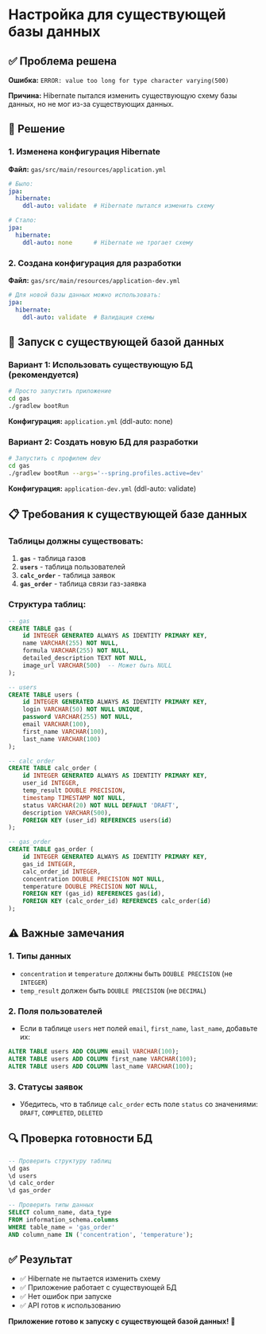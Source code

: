 # Настройка для существующей базы данных

## ✅ Проблема решена

**Ошибка:** `ERROR: value too long for type character varying(500)`

**Причина:** Hibernate пытался изменить существующую схему базы данных, но не мог из-за существующих данных.

## 🔧 Решение

### 1. Изменена конфигурация Hibernate

**Файл:** `gas/src/main/resources/application.yml`

```yaml
# Было:
jpa:
  hibernate:
    ddl-auto: validate  # Hibernate пытался изменить схему

# Стало:
jpa:
  hibernate:
    ddl-auto: none      # Hibernate не трогает схему
```

### 2. Создана конфигурация для разработки

**Файл:** `gas/src/main/resources/application-dev.yml`

```yaml
# Для новой базы данных можно использовать:
jpa:
  hibernate:
    ddl-auto: validate  # Валидация схемы
```

## 🚀 Запуск с существующей базой данных

### Вариант 1: Использовать существующую БД (рекомендуется)

```bash
# Просто запустить приложение
cd gas
./gradlew bootRun
```

**Конфигурация:** `application.yml` (ddl-auto: none)

### Вариант 2: Создать новую БД для разработки

```bash
# Запустить с профилем dev
cd gas
./gradlew bootRun --args='--spring.profiles.active=dev'
```

**Конфигурация:** `application-dev.yml` (ddl-auto: validate)

## 📋 Требования к существующей базе данных

### Таблицы должны существовать:

1. **`gas`** - таблица газов
2. **`users`** - таблица пользователей
3. **`calc_order`** - таблица заявок
4. **`gas_order`** - таблица связи газ-заявка

### Структура таблиц:

```sql
-- gas
CREATE TABLE gas (
    id INTEGER GENERATED ALWAYS AS IDENTITY PRIMARY KEY,
    name VARCHAR(255) NOT NULL,
    formula VARCHAR(255) NOT NULL,
    detailed_description TEXT NOT NULL,
    image_url VARCHAR(500)  -- Может быть NULL
);

-- users
CREATE TABLE users (
    id INTEGER GENERATED ALWAYS AS IDENTITY PRIMARY KEY,
    login VARCHAR(50) NOT NULL UNIQUE,
    password VARCHAR(255) NOT NULL,
    email VARCHAR(100),
    first_name VARCHAR(100),
    last_name VARCHAR(100)
);

-- calc_order
CREATE TABLE calc_order (
    id INTEGER GENERATED ALWAYS AS IDENTITY PRIMARY KEY,
    user_id INTEGER,
    temp_result DOUBLE PRECISION,
    timestamp TIMESTAMP NOT NULL,
    status VARCHAR(20) NOT NULL DEFAULT 'DRAFT',
    description VARCHAR(500),
    FOREIGN KEY (user_id) REFERENCES users(id)
);

-- gas_order
CREATE TABLE gas_order (
    id INTEGER GENERATED ALWAYS AS IDENTITY PRIMARY KEY,
    gas_id INTEGER,
    calc_order_id INTEGER,
    concentration DOUBLE PRECISION NOT NULL,
    temperature DOUBLE PRECISION NOT NULL,
    FOREIGN KEY (gas_id) REFERENCES gas(id),
    FOREIGN KEY (calc_order_id) REFERENCES calc_order(id)
);
```

## ⚠️ Важные замечания

### 1. Типы данных
- `concentration` и `temperature` должны быть `DOUBLE PRECISION` (не `INTEGER`)
- `temp_result` должен быть `DOUBLE PRECISION` (не `DECIMAL`)

### 2. Поля пользователей
- Если в таблице `users` нет полей `email`, `first_name`, `last_name`, добавьте их:
```sql
ALTER TABLE users ADD COLUMN email VARCHAR(100);
ALTER TABLE users ADD COLUMN first_name VARCHAR(100);
ALTER TABLE users ADD COLUMN last_name VARCHAR(100);
```

### 3. Статусы заявок
- Убедитесь, что в таблице `calc_order` есть поле `status` со значениями: `DRAFT`, `COMPLETED`, `DELETED`

## 🔍 Проверка готовности БД

```sql
-- Проверить структуру таблиц
\d gas
\d users
\d calc_order
\d gas_order

-- Проверить типы данных
SELECT column_name, data_type
FROM information_schema.columns
WHERE table_name = 'gas_order'
AND column_name IN ('concentration', 'temperature');
```

## ✅ Результат

- ✅ Hibernate не пытается изменить схему
- ✅ Приложение работает с существующей БД
- ✅ Нет ошибок при запуске
- ✅ API готов к использованию

**Приложение готово к запуску с существующей базой данных!** 🚀
